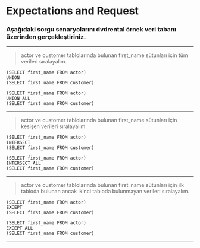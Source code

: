 # Expectations and Request
### Aşağıdaki sorgu senaryolarını dvdrental örnek veri tabanı üzerinden gerçekleştiriniz.
***
> actor ve customer tablolarında bulunan first_name sütunları için tüm verileri sıralayalım.
<pre><code>(SELECT first_name FROM actor) 
UNION
(SELECT first_name FROM customer) 
</code></pre>
<pre><code>(SELECT first_name FROM actor) 
UNION ALL
(SELECT first_name FROM customer) 
</code></pre>
***
> actor ve customer tablolarında bulunan first_name sütunları için kesişen verileri sıralayalım.
<pre><code>(SELECT first_name FROM actor) 
INTERSECT
(SELECT first_name FROM customer) 
</code></pre>
<pre><code>(SELECT first_name FROM actor) 
INTERSECT ALL
(SELECT first_name FROM customer) 
</code></pre>
***
> actor ve customer tablolarında bulunan first_name sütunları için ilk tabloda bulunan ancak ikinci tabloda bulunmayan verileri sıralayalım.
<pre><code>(SELECT first_name FROM actor) 
EXCEPT
(SELECT first_name FROM customer) 
</code></pre>
<pre><code>(SELECT first_name FROM actor) 
EXCEPT ALL
(SELECT first_name FROM customer) 
</code></pre>
***
